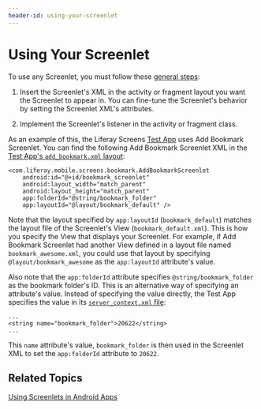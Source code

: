 ```yaml
---
header-id: using-your-screenlet
---
```


# Using Your Screenlet

To use any Screenlet, you must follow these 
[general steps](/docs/7-1/tutorials/-/knowledge_base/t/using-screenlets-in-android-apps): 

1. Insert the Screenlet's XML in the activity or fragment layout you want the 
   Screenlet to appear in. You can fine-tune the Screenlet's behavior by setting 
   the Screenlet XML's attributes. 

2. Implement the Screenlet's listener in the activity or fragment class. 

As an example of this, the Liferay Screens 
[Test App](https://github.com/liferay/liferay-screens/tree/master/android/samples/test-app) 
uses Add Bookmark Screenlet. You can find the following Add Bookmark Screenlet 
XML in the 
[Test App's `add_bookmark.xml` layout](https://github.com/liferay/liferay-screens/blob/master/android/samples/test-app/src/main/res/layout/add_bookmark.xml): 

    <com.liferay.mobile.screens.bookmark.AddBookmarkScreenlet
        android:id="@+id/bookmark_screenlet"
        android:layout_width="match_parent"
        android:layout_height="match_parent"
        app:folderId="@string/bookmark_folder"
        app:layoutId="@layout/bookmark_default" />

Note that the layout specified by `app:layoutId` (`bookmark_default`) 
matches the layout file of the Screenlet's View (`bookmark_default.xml`). This 
is how you specify the View that displays your Screenlet. For example, if Add 
Bookmark Screenlet had another View defined in a layout file named 
`bookmark_awesome.xml`, you could use that layout by specifying 
`@layout/bookmark_awesome` as the `app:layoutId` attribute's value. 

Also note that the `app:folderId` attribute specifies 
`@string/bookmark_folder` as the bookmark folder's ID. This is an alternative 
way of specifying an attribute's value. Instead of specifying the value 
directly, the Test App specifies the value in its 
[`server_context.xml` file](https://github.com/liferay/liferay-screens/blob/master/android/samples/test-app/src/main/res/values/server_context.xml#L23-L24): 

    ...
    <string name="bookmark_folder">20622</string>
    ...

This `name` attribute's value, `bookmark_folder` is then used in the Screenlet 
XML to set the `app:folderId` attribute to `20622`. 

## Related Topics

[Using Screenlets in Android Apps](/docs/7-1/tutorials/-/knowledge_base/t/using-screenlets-in-android-apps)
